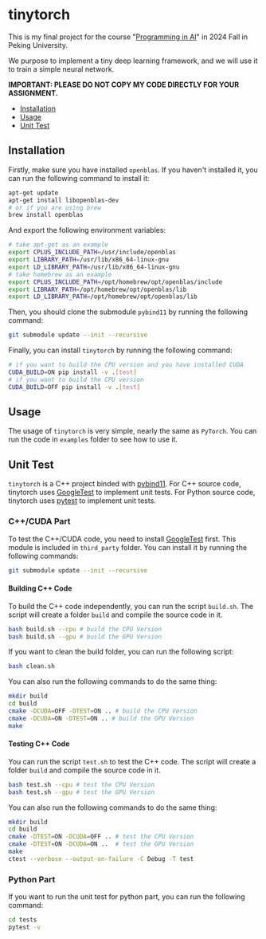 # tinytorch

This is my final project for the course "[Programming in AI](https://pkuprogramminginai.github.io/Labs-Documentation/#/)" in 2024 Fall in Peking University.

We purpose to implement a tiny deep learning framework, and we will use it to train a simple neural network.

**IMPORTANT: PLEASE DO NOT COPY MY CODE DIRECTLY FOR YOUR ASSIGNMENT.**

<!-- toc -->

- [Installation](#installation)
- [Usage](#usage)
- [Unit Test](#unit-test)

<!-- tocstop -->

## Installation

Firstly, make sure you have installed `openblas`. If you haven't installed it, you can run the following command to install it:

```bash
apt-get update
apt-get install libopenblas-dev 
# or if you are using brew
brew install openblas
```

And export the following environment variables:

```bash
# take apt-get as an example
export CPLUS_INCLUDE_PATH=/usr/include/openblas
export LIBRARY_PATH=/usr/lib/x86_64-linux-gnu
export LD_LIBRARY_PATH=/usr/lib/x86_64-linux-gnu
# take homebrew as an example
export CPLUS_INCLUDE_PATH=/opt/homebrew/opt/openblas/include
export LIBRARY_PATH=/opt/homebrew/opt/openblas/lib
export LD_LIBRARY_PATH=/opt/homebrew/opt/openblas/lib
```

Then, you should clone the submodule `pybind11` by running the following command:

```bash
git submodule update --init --recursive
```

Finally, you can install `tinytorch` by running the following command:

```bash
# if you want to build the CPU version and you have installed CUDA
CUDA_BUILD=ON pip install -v .[test] 
# if you want to build the CPU version
CUDA_BUILD=OFF pip install -v .[test]
```

## Usage

The usage of `tinytorch` is very simple, nearly the same as `PyTorch`. You can run the code in `examples` folder to see how to use it.

## Unit Test

`tinytorch` is a C++ project binded with [pybind11](https://github.com/pybind/pybind11). For C++ source code, tinytorch uses [GoogleTest](https://github.com/google/googletest) to implement unit tests. For Python source code, tinytorch uses [pytest](https://github.com/pytest-dev/pytest) to implement unit tests.

### C++/CUDA Part

To test the C++/CUDA code, you need to install [GoogleTest](https://github.com/google/googletest) first. This module is included in `third_party` folder. You can install it by running the following commands:

```bash
git submodule update --init --recursive
```

#### Building C++ Code

To build the C++ code independently, you can run the script `build.sh`. The script will create a folder `build` and compile the source code in it.

```bash
bash build.sh --cpu # build the CPU Version
bash build.sh --gpu # build the GPU Version
```

If you want to clean the build folder, you can run the following script:

```bash
bash clean.sh
```

You can also run the following commands to do the same thing:

```bash
mkdir build
cd build
cmake -DCUDA=OFF -DTEST=ON .. # build the CPU Version
cmake -DCUDA=ON -DTEST=ON .. # build the GPU Version
make
```

#### Testing C++ Code

You can run the script `test.sh` to test the C++ code. The script will create a folder `build` and compile the source code in it.

```bash
bash test.sh --cpu # test the CPU Version
bash test.sh --gpu # test the GPU Version
```

You can also run the following commands to do the same thing:

```bash
mkdir build
cd build
cmake -DTEST=ON -DCUDA=OFF .. # test the CPU Version
cmake -DTEST=ON -DCUDA=ON ..  # test the GPU Version
make
ctest --verbose --output-on-failure -C Debug -T test
```

### Python Part

If you want to run the unit test for python part, you can run the following command:

```bash
cd tests
pytest -v
```
